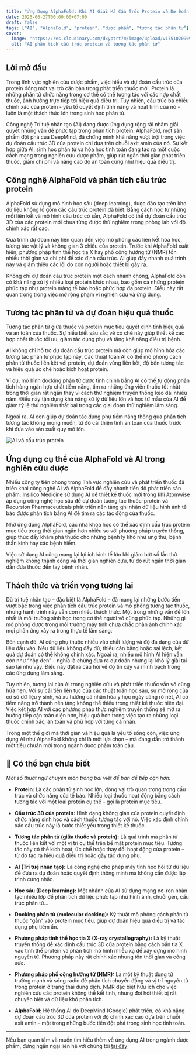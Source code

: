 ```yaml
---
title: "Ứng Dụng AlphaFold: Khi AI Giải Mã Cấu Trúc Protein và Dự Đoán Tương Tác Thuốc"
date: 2025-06-27T00:00:00+07:00
draft: false
tags: ["AI", "AlphaFold", "protein", "dược phẩm", "tương tác phân tử"]
cover:
  image: "https://res.cloudinary.com/dxyptrt7m/image/upload/v1751020909/c4z39pkwigbufbhww63q.jpg"
  alt: "AI phân tích cấu trúc protein và tương tác phân tử"
---
```


## Lời mở đầu

Trong lĩnh vực nghiên cứu dược phẩm, việc hiểu và dự đoán cấu trúc của protein đóng một vai trò căn bản trong phát triển thuốc mới. Protein là những phân tử chức năng trong cơ thể có thể tương tác với các hợp chất thuốc, ảnh hưởng trực tiếp tới hiệu quả điều trị. Tuy nhiên, cấu trúc ba chiều chính xác của protein - yếu tố quyết định tính năng và hoạt tính của nó - luôn là một thách thức lớn trong sinh học phân tử.

Công nghệ Trí tuệ nhân tạo (AI) đang được ứng dụng rộng rãi nhằm giải quyết những vấn đề phức tạp trong phân tích protein. AlphaFold, một sản phẩm đột phá của DeepMind, đã chứng minh khả năng vượt trội trong việc dự đoán cấu trúc 3D của protein chỉ dựa trên chuỗi axit amin của nó. Sự kết hợp giữa AI, sinh học phân tử và hóa học tính toán đang tạo ra một cuộc cách mạng trong nghiên cứu dược phẩm, giúp rút ngắn thời gian phát triển thuốc, giảm chi phí và nâng cao độ an toàn cũng như hiệu quả điều trị.

## Công nghệ AlphaFold và phân tích cấu trúc protein

AlphaFold sử dụng mô hình học sâu (deep learning), được đào tạo trên kho dữ liệu khổng lồ gồm các cấu trúc protein đã biết. Bằng cách học từ những mối liên kết và mô hình cấu trúc có sẵn, AlphaFold có thể dự đoán cấu trúc 3D của các protein mới chưa từng được thử nghiệm trong phòng lab với độ chính xác rất cao.

Quá trình dự đoán này liên quan đến việc mô phỏng các liên kết hóa học, tương tác vật lý và không gian 3 chiều của protein. Trước khi AlphaFold xuất hiện, phương pháp tinh thể học tia X hay phổ cộng hưởng từ (NMR) tốn nhiều thời gian và chi phí để xác định cấu trúc. AI giúp đẩy nhanh quá trình này và giảm thiểu các lỗi do con người hoặc thiết bị gây ra.

Không chỉ dự đoán cấu trúc protein một cách nhanh chóng, AlphaFold còn có khả năng xử lý nhiều loại protein khác nhau, bao gồm cả những protein phức tạp như protein màng tế bào hoặc phức hợp đa protein. Điều này rất quan trọng trong việc mở rộng phạm vi nghiên cứu và ứng dụng.

## Tương tác phân tử và dự đoán hiệu quả thuốc

Tương tác phân tử giữa thuốc và protein mục tiêu quyết định tính hiệu quả và an toàn của thuốc. Sự hiểu biết sâu sắc về cơ chế này giúp thiết kế các hợp chất thuốc tối ưu, giảm tác dụng phụ và tăng khả năng điều trị bệnh.

AI không chỉ hỗ trợ dự đoán cấu trúc protein mà còn giúp mô hình hóa các tương tác phân tử phức tạp này. Các thuật toán AI có thể mô phỏng cách phân tử thuốc liên kết với protein, dự đoán vùng liên kết, độ bền tương tác và hiệu quả ức chế hoặc kích hoạt protein.

Ví dụ, mô hình docking phân tử được tinh chỉnh bằng AI có thể tự động phân tích hàng ngàn hợp chất tiềm năng, tìm ra những ứng viên thuốc tốt nhất trong thời gian rất ngắn thay vì cách thử nghiệm truyền thống kéo dài nhiều năm. Điều này tận dụng khả năng xử lý dữ liệu lớn và học từ mẫu của AI để giảm tỷ lệ thử nghiệm thất bại trong các giai đoạn thử nghiệm lâm sàng.

Ngoài ra, AI còn giúp dự đoán tác dụng phụ tiềm năng thông qua phân tích tương tác không mong muốn, từ đó cải thiện tính an toàn của thuốc trước khi đưa vào sản xuất quy mô lớn.

![AI và cấu trúc protein](https://res.cloudinary.com/dxyptrt7m/image/upload/v1751021024/xv4oqpbcq9tzayc4gxgd.jpg)

## Ứng dụng cụ thể của AlphaFold và AI trong nghiên cứu dược

Nhiều công ty tiên phong trong lĩnh vực nghiên cứu và phát triển thuốc đã triển khai công nghệ AI và AlphaFold để đẩy nhanh tiến độ phát triển sản phẩm. Insilico Medicine sử dụng AI để thiết kế thuốc mới trong khi Atomwise áp dụng công nghệ học sâu để dự đoán tương tác thuốc-protein và Recursion Pharmaceuticals phát triển nền tảng ghi nhận dữ liệu hình ảnh tế bào được phân tích bằng AI để tìm ra các tác động của thuốc.

Nhờ ứng dụng AlphaFold, các nhà khoa học có thể xác định cấu trúc protein mục tiêu trong thời gian ngắn hơn nhiều so với phương pháp truyền thống, giúp thúc đẩy khám phá thuốc cho những bệnh lý khó như ung thư, bệnh thần kinh hay các bệnh hiếm.

Việc sử dụng AI cũng mang lại lợi ích kinh tế lớn khi giảm bớt số lần thử nghiệm không thành công và thời gian nghiên cứu, từ đó rút ngắn thời gian dẫn đưa thuốc đến tay bệnh nhân.

## Thách thức và triển vọng tương lai

Dù trí tuệ nhân tạo – đặc biệt là AlphaFold – đã mang lại những bước tiến vượt bậc trong việc phân tích cấu trúc protein và mô phỏng tương tác thuốc, nhưng hành trình này vẫn còn nhiều thách thức. Một trong những vấn đề lớn nhất là môi trường sinh học trong cơ thể người vô cùng phức tạp. Những gì mô phỏng được trong môi trường máy tính chưa chắc phản ánh chính xác mọi phản ứng xảy ra trong thực tế lâm sàng.

Bên cạnh đó, AI cũng phụ thuộc nhiều vào chất lượng và độ đa dạng của dữ liệu đầu vào. Nếu dữ liệu không đầy đủ, thiếu cân bằng hoặc sai lệch, kết quả dự đoán có thể không chính xác. Ngoài ra, nhiều mô hình AI hiện vẫn còn như “hộp đen” – nghĩa là chúng đưa ra dự đoán nhưng lại khó lý giải tại sao lại như vậy. Điều này đặt ra câu hỏi về độ tin cậy và minh bạch trong các ứng dụng lâm sàng.

Tuy nhiên, tương lai của AI trong nghiên cứu và phát triển thuốc vẫn vô cùng hứa hẹn. Với sự cải tiến liên tục của các thuật toán học sâu, sự mở rộng của cơ sở dữ liệu y sinh, và xu hướng cá nhân hóa y học ngày càng rõ nét, AI có tiềm năng trở thành nền tảng không thể thiếu trong thiết kế thuốc hiện đại. Việc kết hợp AI với các phương pháp thực nghiệm truyền thống sẽ mở ra hướng tiếp cận toàn diện hơn, hiệu quả hơn trong việc tạo ra những loại thuốc chính xác, an toàn và phù hợp với từng cá nhân.

Trong một thế giới mà thời gian và hiệu quả là yếu tố sống còn, việc ứng dụng AI như AlphaFold không chỉ là một lựa chọn – mà đang dần trở thành một tiêu chuẩn mới trong ngành dược phẩm toàn cầu.

## 📌 Có thể bạn chưa biết

*Một số thuật ngữ chuyên môn trong bài viết để bạn dễ tiếp cận hơn:*

  - **Protein:** Là các phân tử sinh học lớn, đóng vai trò quan trọng trong cấu trúc và chức năng của tế bào. Nhiều loại thuốc hoạt động bằng cách tương tác với một loại protein cụ thể – gọi là protein mục tiêu.

  - **Cấu trúc 3D của protein:** Hình dạng không gian của protein quyết định chức năng sinh học và cách thuốc tương tác với nó. Việc xác định chính xác cấu trúc này là bước thiết yếu trong thiết kế thuốc.
  
  - **Tương tác phân tử (giữa thuốc và protein):** Là quá trình mà phân tử thuốc liên kết với một vị trí cụ thể trên bề mặt protein mục tiêu. Tương tác này có thể kích hoạt, ức chế hoặc thay đổi hoạt động của protein – từ đó tạo ra hiệu quả điều trị hoặc gây tác dụng phụ.

  - **AI (Trí tuệ nhân tạo):** Là công nghệ cho phép máy tính học hỏi từ dữ liệu để đưa ra dự đoán hoặc quyết định thông minh mà không cần được lập trình cứng nhắc.

  - **Học sâu (Deep learning):** Một nhánh của AI sử dụng mạng nơ-ron nhân tạo nhiều lớp để phân tích dữ liệu phức tạp như hình ảnh, chuỗi gen, cấu trúc phân tử...

  - **Docking phân tử (molecular docking):** Kỹ thuật mô phỏng cách phân tử thuốc “gắn” vào protein mục tiêu, giúp dự đoán hiệu quả điều trị và tác dụng phụ tiềm ẩn.
  
  - **Phương pháp tinh thể học tia X (X-ray crystallography):** Là kỹ thuật truyền thống để xác định cấu trúc 3D của protein bằng cách bắn tia X vào tinh thể protein và phân tích mô hình nhiễu xạ để xây dựng mô hình nguyên tử. Phương pháp này rất chính xác nhưng tốn thời gian và công sức.
  
  - **Phương pháp phổ cộng hưởng từ (NMR):** Là một kỹ thuật dùng từ trường mạnh và sóng radio để phân tích chuyển động và vị trí nguyên tử trong protein ở trạng thái dung dịch. NMR đặc biệt hữu ích cho việc nghiên cứu các protein không thể kết tinh, nhưng đòi hỏi thiết bị rất chuyên biệt và dữ liệu khó phân tích.

  - **AlphaFold:** Hệ thống AI do DeepMind (Google) phát triển, có khả năng dự đoán cấu trúc 3D của protein với độ chính xác cao dựa trên chuỗi axit amin – một trong những bước tiến đột phá trong sinh học tính toán.

---

Nếu bạn quan tâm và muốn tìm hiểu thêm về ứng dụng AI trong ngành dược phẩm, đừng ngần ngại liên hệ với chúng tôi [tại đây](https://kalimawiki-vn.vercel.app/contact/)
